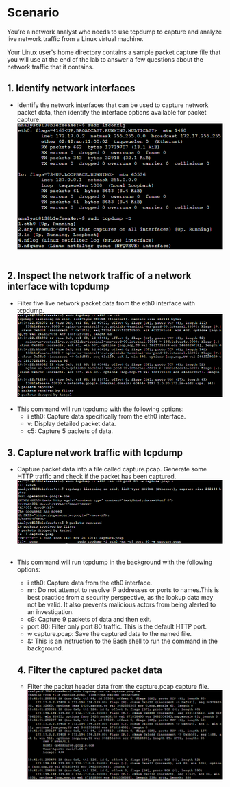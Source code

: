 # Scenario
You’re a network analyst who needs to use tcpdump to capture and analyze live network traffic from a Linux virtual machine.

Your Linux user's home directory contains a sample packet capture file that you will use at the end of the lab to answer a few questions about the network traffic that it contains.

## 1. Identify network interfaces
- Identify the network interfaces that can be used to capture network packet data, then identify the interface options available for packet capture.
![wireshark_1](https://github.com/Cr1msonPho3nix/Network_Projects/blob/main/img/TCPDUMP%20packet%20Analyzer%201/1.1.Network_interfaces.PNG)<br><br>

## 2. Inspect the network traffic of a network interface with tcpdump
- Filter five live network packet data from the eth0 interface with tcpdump.
![wireshark_1](https://github.com/Cr1msonPho3nix/Network_Projects/blob/main/img/TCPDUMP%20packet%20Analyzer%201/2.1.Filter_5_packets.PNG)<br><br>
- This command will run tcpdump with the following options:
  - i eth0: Capture data specifically from the eth0 interface.
  - v: Display detailed packet data.
  - c5: Capture 5 packets of data.

## 3. Capture network traffic with tcpdump
- Capture packet data into a file called capture.pcap. Generate some HTTP traffic and check if the packet has been captured.
![wireshark_1](https://github.com/Cr1msonPho3nix/Network_Projects/blob/main/img/TCPDUMP%20packet%20Analyzer%201/3.1.stored_packet_capture.PNG)<br><br>
- This command will run tcpdump in the background with the following options:
  - i eth0: Capture data from the eth0 interface.
  - nn: Do not attempt to resolve IP addresses or ports to names.This is best practice from a security perspective, as the lookup data may not be valid. It also prevents malicious actors from being alerted to an investigation.
  - c9: Capture 9 packets of data and then exit.
  - port 80: Filter only port 80 traffic. This is the default HTTP port.
  - w capture.pcap: Save the captured data to the named file.
  - &: This is an instruction to the Bash shell to run the command in the background.

  ## 4. Filter the captured packet data
  - Filter the packet header data from the capture.pcap capture file.
![wireshark_1](https://github.com/Cr1msonPho3nix/Network_Projects/blob/main/img/TCPDUMP%20packet%20Analyzer%201/4.1.Header_filter.PNG)<br><br>
